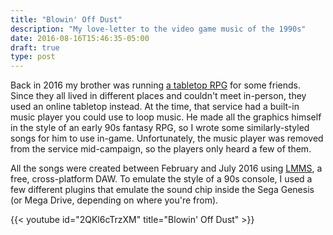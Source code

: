 ```yaml
---
title: "Blowin' Off Dust"
description: "My love-letter to the video game music of the 1990s"
date: 2016-08-16T15:46:35-05:00
draft: true
type: post
---
```


Back in 2016 my brother was running [a tabletop RPG](https://paizo.com/pathfinder) for some friends. Since they all lived in different places and couldn't meet in-person, they used an online tabletop instead. At the time, that service had a built-in music player you could use to loop music. He made all the graphics himself in the style of an early 90s fantasy RPG, so I wrote some similarly-styled songs for him to use in-game. Unfortunately, the music player was removed from the service mid-campaign, so the players only heard a few of them.

All the songs were created between February and July 2016 using [LMMS](https://lmms.io/), a free, cross-platform DAW. To emulate the style of a 90s console, I used a few different plugins that emulate the sound chip inside the Sega Genesis (or Mega Drive, depending on where you're from).

{{< youtube id="2QKl6cTrzXM" title="Blowin' Off Dust" >}}